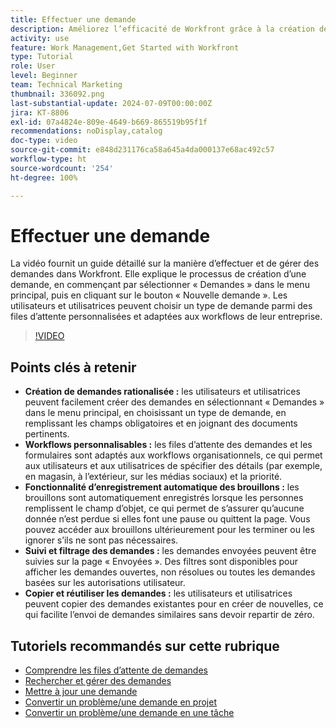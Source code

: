 ```yaml
---
title: Effectuer une demande
description: Améliorez l’efficacité de Workfront grâce à la création de demandes rationalisée, aux workflows personnalisables, aux outils d’enregistrement automatique des brouillons, de suivi et de filtrage, ainsi qu’à la possibilité de copier et de réutiliser des demandes.
activity: use
feature: Work Management,Get Started with Workfront
type: Tutorial
role: User
level: Beginner
team: Technical Marketing
thumbnail: 336092.png
last-substantial-update: 2024-07-09T00:00:00Z
jira: KT-8806
exl-id: 07a4824e-809e-4649-b669-865519b95f1f
recommendations: noDisplay,catalog
doc-type: video
source-git-commit: e848d231176ca58a645a4da000137e68ac492c57
workflow-type: ht
source-wordcount: '254'
ht-degree: 100%

---
```


# Effectuer une demande

La vidéo fournit un guide détaillé sur la manière d’effectuer et de gérer des demandes dans Workfront. Elle explique le processus de création d’une demande, en commençant par sélectionner « Demandes » dans le menu principal, puis en cliquant sur le bouton « Nouvelle demande ». Les utilisateurs et utilisatrices peuvent choisir un type de demande parmi des files d’attente personnalisées et adaptées aux workflows de leur entreprise.

>[!VIDEO](https://video.tv.adobe.com/v/3413114/?quality=12&learn=on&enablevpops&captions=fre_fr)

## Points clés à retenir

* **Création de demandes rationalisée :** les utilisateurs et utilisatrices peuvent facilement créer des demandes en sélectionnant « Demandes » dans le menu principal, en choisissant un type de demande, en remplissant les champs obligatoires et en joignant des documents pertinents.
* **Workflows personnalisables :** les files d’attente des demandes et les formulaires sont adaptés aux workflows organisationnels, ce qui permet aux utilisateurs et aux utilisatrices de spécifier des détails (par exemple, en magasin, à l’extérieur, sur les médias sociaux) et la priorité.
* **Fonctionnalité d’enregistrement automatique des brouillons :** les brouillons sont automatiquement enregistrés lorsque les personnes remplissent le champ d’objet, ce qui permet de s’assurer qu’aucune donnée n’est perdue si elles font une pause ou quittent la page. Vous pouvez accéder aux brouillons ultérieurement pour les terminer ou les ignorer s’ils ne sont pas nécessaires.
* **Suivi et filtrage des demandes :** les demandes envoyées peuvent être suivies sur la page « Envoyées ». Des filtres sont disponibles pour afficher les demandes ouvertes, non résolues ou toutes les demandes basées sur les autorisations utilisateur.
* **Copier et réutiliser les demandes :** les utilisateurs et utilisatrices peuvent copier des demandes existantes pour en créer de nouvelles, ce qui facilite l’envoi de demandes similaires sans devoir repartir de zéro.

## Tutoriels recommandés sur cette rubrique

* [Comprendre les files d’attente de demandes](/help/manage-work/request-queues/understand-request-queues.md)
* [Rechercher et gérer des demandes](/help/manage-work/issues-requests/find-requests.md)
* [Mettre à jour une demande](/help/manage-work/issues-requests/update-a-request.md)
* [Convertir un problème/une demande en projet](/help/manage-work/issues-requests/create-a-project-from-a-request.md)
* [Convertir un problème/une demande en une tâche](/help/manage-work/issues-requests/convert-issues-to-other-work-items.md)
